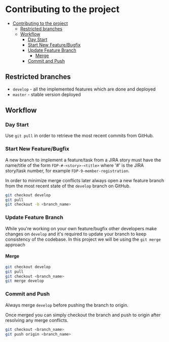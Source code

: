 # Contributing to the project

- [Contributing to the project](#contributing-to-the-project)
  - [Restricted branches](#restricted-branches)
  - [Workflow](#workflow)
    - [Day Start](#day-start)
    - [Start New Feature/Bugfix](#start-new-featurebugfix)
    - [Update Feature Branch](#update-feature-branch)
      - [Merge](#merge)
    - [Commit and Push](#commit-and-push)

## Restricted branches

- `develop` - all the implemented features which are done and deployed
- `master` - stable version deployed

## Workflow

### Day Start

Use `git pull` in order to retrieve the most recent commits from GitHub.

### Start New Feature/Bugfix

A new branch to implement a feature/task from a JIRA story must have the name/title of the form `FDP-#-<story>-<title>` where '#' is the JIRA story/task number, for example `FDP-9-member-registration`.

In order to minimize merge conflicts later always open a new feature branch from the most recent state of the `develop` branch on GitHub.

```bash
git checkout develop
git pull
git checkout -b <branch_name>
```

### Update Feature Branch

While you're working on your own feature/bugfix other developers make changes on `develop` and it's required to update your branch to keep consistency of the codebase. In this project we will be using the `git merge` approach

#### Merge

```bash
git checkout develop
git pull
git checkout <branch_name>
git merge develop
```

### Commit and Push

Always merge `develop` before pushing the branch to origin.

Once merged you can simply checkout the branch and push to origin after resolving any merge conflicts.

```bash
git checkout <branch_name>
git push origin <branch_name>
```